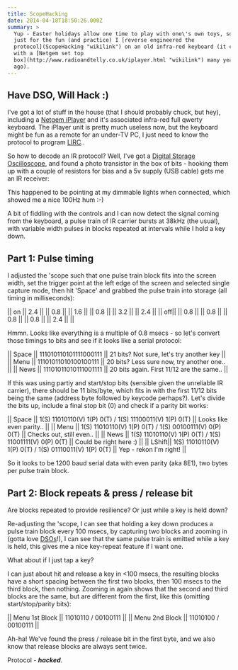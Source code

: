 ```yaml
---
title: ScopeHacking
date: 2014-04-18T18:50:26.000Z
summary: >
  Yup - Easter holidays allow one time to play with one\'s own toys, so
  just for the fun (and practice) I [reverse engineered the
  protocol](ScopeHacking "wikilink") on an old infra-red keyboard (it came
  with a [Netgem set top
  box](http://www.radioandtelly.co.uk/iplayer.html "wikilink") many years
  ago).
---
```

Have DSO, Will Hack :)
----------------------

I\'ve got a lot of stuff in the house (that I should probably chuck, but
hey), including a [Netgem
iPlayer](http://www.radioandtelly.co.uk/iplayer.html "wikilink") and
it\'s associated infra-red full qwerty keyboard. The iPlayer unit is
pretty much useless now, but the keyboard might be fun as a remote for
an under-TV PC, I just need to know the protocol to program
[LIRC](http://www.lirc.org/ "wikilink")..

So how to decode an IR protocol? Well, I\'ve got a [Digital Storage
Oscilloscope](http://www.rapidonline.com/Test-Measurement/Owon-Oscilloscope-25MHz-2-Channel-Colour-85-2792 "wikilink"),
and found a photo transistor in the box of bits - hooking them up with a
couple of resistors for bias and a 5v supply (USB cable) gets me an IR
receiver:

This happened to be pointing at my dimmable lights when connected, which
showed me a nice 100Hz hum :-)

A bit of fiddling with the controls and I can now detect the signal
coming from the keyboard, a pulse train of IR carrier bursts at 38kHz
(the usual), with variable width pulses in blocks repeated at intervals
while I hold a key down.

Part 1: Pulse timing
--------------------

I adjusted the \'scope such that one pulse train block fits into the
screen width, set the trigger point at the left edge of the screen and
selected single capture mode, then hit \'Space\' and grabbed the pulse
train into storage (all timing in milliseconds):

\|\| on \|\| 2.4 \|\| \|\| 0.8 \|\| \|\| 1.6 \|\| \|\| 0.8 \|\| \|\| 3.2
\|\| \|\| 2.4 \|\| \|\| off\|\| \|\| 0.8 \|\| \|\| 0.8 \|\| \|\| 0.8
\|\| \|\| 0.8 \|\| \|\| 2.4 \|\| \|\|

Hmmn. Looks like everything is a multiple of 0.8 msecs - so let\'s
convert those timings to bits and see if it looks like a serial
protocol:

\|\| Space \|\| 111010110101111000111 \|\| 21 bits? Not sure, let\'s try
another key \|\| \|\| Menu \|\| 11101011010100100111 \|\| 20 bits? Less
sure now, try another one.. \|\| \|\| News \|\| 11101011010111001111
\|\| 20 bits again. First 11/12 are the same.. \|\|

If this was using partiy and start/stop bits (sensible given the
unreliable IR carrier), there should be 11 bits/byte, which fits in with
the first 11/12 bits being the same (address byte followed by keycode
perhaps?). Let\'s divide the bits up, include a final stop bit (0) and
check if a parity bit works:

\|\| Space \|\| 1(S) 11010110(V) 1(P) 0(T) / 1(S) 11100011(V) 1(P) 0(T)
\|\| Looks like even parity.. \|\| \|\| Menu \|\| 1(S) 11010110(V) 1(P)
0(T) / 1(S) 00100111(V) 0(P) 0(T) \|\| Checks out, still even.. \|\|
\|\| News \|\| 1(S) 11010110(V) 1(P) 0(T) / 1(S) 11001111(V) 0(P) 0(T)
\|\| Could be right here :) \|\| \|\| LShift\|\| 1(S) 11010110(V) 1(P)
0(T) / 1(S) 01110011(V) 1(P) 0(T) \|\| Yep - rekon I\'m right! \|\|

So it looks to be 1200 baud serial data with even parity (aka 8E1), two
bytes per pulse train block.

Part 2: Block repeats & press / release bit
-------------------------------------------

Are blocks repeated to provide resilience? Or just while a key is held
down?

Re-adjusting the \'scope, I can see that holding a key down produces a
pulse train block every 100 msecs, by capturing two blocks and zooming
in (gotta love [DSOs](DSOs "wikilink")!), I can see that the same pulse
train is emitted while a key is held, this gives me a nice key-repeat
feature if I want one.

What about if I just tap a key?

I can just about hit and release a key in \<100 msecs, the resulting
blocks have a short spacing between the first two blocks, then 100 msecs
to the third block, then nothing. Zooming in again shows that the second
and third blocks are the same, but are different from the first, like
this (omitting start/stop/parity bits):

\|\| Menu 1st Block \|\| 11010110 / 00100111 \|\| \|\| Menu 2nd Block
\|\| 11010100 / 00100111 \|\|

Ah-ha! We\'ve found the press / release bit in the first byte, and we
also know that release blocks are always sent twice.

Protocol - ***hacked***.
